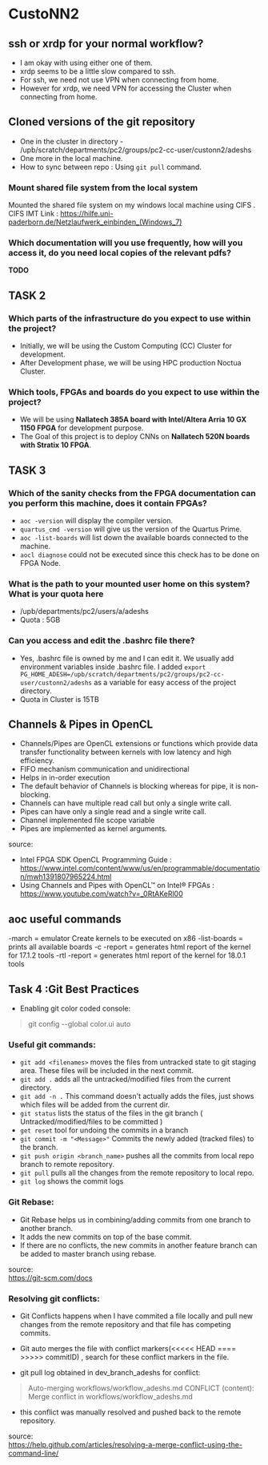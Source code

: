 # CustoNN2

## ssh or xrdp for your normal workflow?
- I am okay with using either one of them.
- xrdp seems to be a little slow compared to ssh.
- For ssh, we need not use VPN when connecting from home.
- However for xrdp, we need VPN for accessing the Cluster when connecting from home.

## Cloned versions of the git repository
- One in the cluster in directory - /upb/scratch/departments/pc2/groups/pc2-cc-user/custonn2/adeshs
- One more in the local machine.
- How to sync between repo : Using `git pull` command.

### Mount shared file system from the local system
Mounted the shared file system on my windows local machine using CIFS .
CIFS IMT Link : https://hilfe.uni-paderborn.de/Netzlaufwerk_einbinden_(Windows_7)

### Which documentation will you use frequently, how will you access it, do you need local copies of the relevant pdfs?
**TODO**

## TASK 2

### Which parts of the infrastructure do you expect to use within the project?
- Initially, we will be using the Custom Computing (CC) Cluster for development.
- After Development phase, we will be using HPC production Noctua Cluster.

### Which tools, FPGAs and boards do you expect to use within the project?
- We will be using **Nallatech 385A board with Intel/Altera Arria 10 GX 1150 FPGA** for development purpose.
- The Goal of this project is to deploy CNNs on **Nallatech 520N boards with Stratix 10 FPGA**.


## TASK 3

### Which of the sanity checks from the FPGA documentation can you perform this machine, does it contain FPGAs?
- `aoc -version` will display the compiler version.
- `quartus_cmd -version` will give us the version of the Quartus Prime.
- `aoc -list-boards` will list down the available boards connected to the machine.
- `aocl diagnose`  could not be executed since this check has to be done on FPGA Node.

### What is the path to your mounted user home on this system? What is  your quota here
- /upb/departments/pc2/users/a/adeshs
- Quota : 5GB

### Can you access and edit the .bashrc file there?
- Yes, .bashrc file is owned by me and I can edit it. We usually add environment variables inside .bashrc file. I added
`export PG_HOME_ADESH=/upb/scratch/departments/pc2/groups/pc2-cc-user/custonn2/adeshs` as a variable for easy access of the project directory.
- Quota in Cluster is 15TB

## Channels & Pipes in OpenCL
- Channels/Pipes are OpenCL extensions or functions which provide data transfer functionality between kernels with low latency and high efficiency.
- FIFO mechanism communication and unidirectional
- Helps in in-order execution
- The default behavior of Channels is blocking whereas for pipe, it is non-blocking.
- Channels can have multiple read call but only a single write call.
- Pipes can have only a single read and a single write call.
- Channel implemented file scope variable
- Pipes are implemented as kernel arguments.

source:
- Intel FPGA SDK OpenCL Programming Guide : https://www.intel.com/content/www/us/en/programmable/documentation/mwh1391807965224.html
- Using Channels and Pipes with OpenCL™ on Intel® FPGAs : https://www.youtube.com/watch?v=_0RtAKeRl00

## aoc useful commands
-march = emulator Create kernels to be executed on x86
-list-boards = prints all available boards
-c -report = generates html report of the kernel for 17.1.2 tools
-rtl -report = generates html report of the kernel for 18.0.1 tools

## Task 4 :Git Best Practices
  
- Enabling git color coded console:  
> git config --global color.ui auto
  
### Useful git commands:
- `git add <filenames>` moves the files from untracked state to  git staging area. These files will be included in the next commit.
- `git add .` adds all the untracked/modified files from the current directory.
- `git add -n .` This command doesn't actually adds the files, just shows which files will be added from the current dir.
- `git status` lists the status of the files in the git branch ( Untracked/modified/files to be committed )
- `get reset` tool for undoing the commits in a branch
- `git commit -m "<Message>"` Commits the newly added (tracked files) to the branch.
- `git push origin <branch_name>`  pushes all the commits from local repo branch to remote repository.
- `git pull` pulls all the changes from the remote repository to local repo.
- `git log` shows the commit logs 
### Git Rebase:
- Git Rebase helps us in combining/adding commits from one branch to another branch.
- It adds the new commits on top of the base commit. 
- If there are no conflicts, the new commits in another feature branch can be added to master branch using rebase.  
  
source:  
https://git-scm.com/docs

### Resolving git conflicts:
- Git Conflicts happens when I have commited a file locally and pull new changes from the remote repository and that file has competing commits.
- Git auto merges the file with conflict markers(<<<<< HEAD <local changes> ==== <Remote Changes> >>>>> commitID) , search for these conflict markers in the file.
  
- git pull log obtained in dev_branch_adeshs for conflict:
> Auto-merging workflows/workflow_adeshs.md
  CONFLICT (content): Merge conflict in workflows/workflow_adeshs.md
  
- this conflict was manually resolved and pushed back to the remote repository.
  
source:  
https://help.github.com/articles/resolving-a-merge-conflict-using-the-command-line/